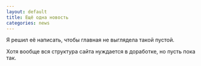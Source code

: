```yaml
---
layout: default
title: Ещё одна новость
categories: news
---
```

Я решил её написать, чтобы главная не выглядела такой пустой.

Хотя вообще вся структура сайта нуждается в доработке, но пусть пока так.

